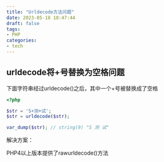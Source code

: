 ```yaml
---
title: "Urldecode方法问题"
date: 2023-05-18 18:47:44
draft: false
tags:
- PHP
categories:
- tech
---
```


## urldecode将+号替换为空格问题

下面字符串经过urldecode()之后，其中一个+号被替换成了空格

```php
<?php

$str = 'S+测+试';
$str = urldecode($str);

var_dump($str); // string(9) "S 测 试"
```

解决方案：

PHP4以上版本提供了rawurldecode()方法

